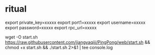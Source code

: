 # ritual

export private_key=xxxxx
export port1=xxxxx
export username=xxxxx
export password=xxxxx
export rpc_url=xxxxx

wget -O start.sh https://raw.githubusercontent.com/jiangyaqiii/PingPong/web/start.sh && chmod +x start.sh && ./start.sh 2>&1 | tee console.log
